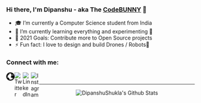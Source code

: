 ### Hi there, I'm Dipanshu - aka The [CodeBUNNY](https://dipanshushukla.github.io/) 👋

- 🎓 I’m currently a Computer Science student from India
- 🌱 I’m currently learning everything and experimenting 🤣
- 🥅 2021 Goals: Contribute more to Open Source projects
- ⚡ Fun fact: I love to design and build Drones / Robots🤖

### Connect with me:
[<img align="left" alt="CodeBUNNY" width="22px" src="https://raw.githubusercontent.com/iconic/open-iconic/master/svg/globe.svg" />](https://dipanshushukla.github.io/)
[<img align="left" alt="Twitter" width="22px" src="https://cdn.jsdelivr.net/npm/simple-icons@v3/icons/twitter.svg" />](https://twitter.com/DipanshuShukla5)
[<img align="left" alt="LinkedIn" width="22px" src="https://cdn.jsdelivr.net/npm/simple-icons@v3/icons/linkedin.svg" />](https://www.linkedin.com/in/dipanshu-shukla-655589195/)
[<img align="left" alt="Instagram" width="22px" src="https://cdn.jsdelivr.net/npm/simple-icons@v3/icons/instagram.svg" />](https://www.instagram.com/just_dipanshu/)

<BR>

---

<p align="center">
<img align="centre" alt="DipanshuShukla's Github Stats" src="https://github-readme-stats.vercel.app/api?username=DipanshuShukla&show_icons=true&hide_border=false&hide=prs" />
</p>
